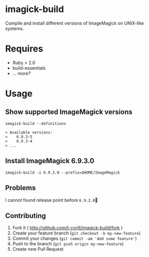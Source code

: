 # imagick-build
Compile and install different versions of ImageMagick on UNIX-like systems.

# Requires

* Ruby > 2.0
* build-essentials
* ... more?

# Usage

## Show supported ImageMagick versions

```
imagick-build --definitions
```

```
> Available versions:
>    6.9.3-5
>    6.9.3-4
> ...
```

## Install ImageMagick 6.9.3.0

```
imagick-build -i 6.9.3.0 --prefix=$HOME/ImageMagick
```

## Problems

I cannot found release point before `6.9.2.0`🍜

## Contributing

1. Fork it ( http://github.com/t-cyrill/imagick-build/fork )
2. Create your feature branch (`git checkout -b my-new-feature`)
3. Commit your changes (`git commit -am 'Add some feature'`)
4. Push to the branch (`git push origin my-new-feature`)
5. Create new Pull Request

